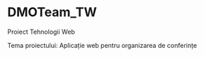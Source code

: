 # DMOTeam_TW
Proiect Tehnologii Web 

Tema proiectului: Aplicație web pentru organizarea de conferințe